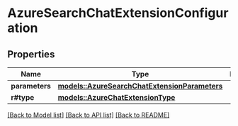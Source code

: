 # AzureSearchChatExtensionConfiguration

## Properties

Name | Type | Description | Notes
------------ | ------------- | ------------- | -------------
**parameters** | [**models::AzureSearchChatExtensionParameters**](AzureSearchChatExtensionParameters.md) |  | 
**r#type** | [**models::AzureChatExtensionType**](AzureChatExtensionType.md) |  | 

[[Back to Model list]](../README.md#documentation-for-models) [[Back to API list]](../README.md#documentation-for-api-endpoints) [[Back to README]](../README.md)



